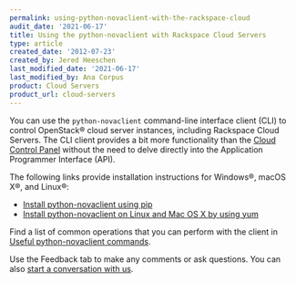 ```yaml
---
permalink: using-python-novaclient-with-the-rackspace-cloud
audit_date: '2021-06-17'
title: Using the python-novaclient with Rackspace Cloud Servers
type: article
created_date: '2012-07-23'
created_by: Jered Heeschen
last_modified_date: '2021-06-17'
last_modified_by: Ana Corpus
product: Cloud Servers
product_url: cloud-servers
---
```


You can use the `python-novaclient` command-line interface client (CLI) to control
OpenStack&reg; cloud server instances, including Rackspace Cloud Servers. The CLI
client provides a bit more functionality than the
[Cloud Control Panel](https://login.rackspace.com) without the need to delve
directly into the Application Programmer Interface (API).

The following links provide installation instructions for Windows&reg;, macOS X&reg;, and Linux&reg;:

-   [Install python-novaclient using pip](https://docs.openstack.org/mitaka/user-guide/common/cli_install_openstack_command_line_clients.html)
-   [Install python-novaclient on Linux and Mac OS X by using yum](/https://access.redhat.com/documentation/en-us/red_hat_openstack_platform/10/html/command-line_interface_reference_guide/install_clients)

Find a list of common operations that you can perform with the
client in [Useful python-novaclient commands](/support/how-to/useful-python-novaclient-commands).

Use the Feedback tab to make any comments or ask questions. You can also [start a conversation with us](https://www.rackspace.com/contact).

